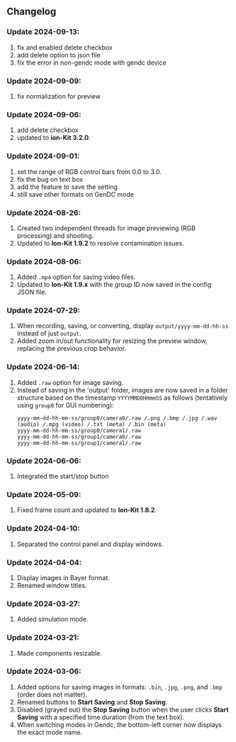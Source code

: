 ## Changelog

### Update 2024-09-13:
1. fix and enabled delete checkbox
2. add delete option to json file
3. fix the error in non-gendc mode with gendc device

### Update 2024-09-09:
1. fix normalization for preview

### Update 2024-09-06:
1. add delete checkbox
2. updated to **ion-Kit 3.2.0**.

### Update 2024-09-01:
1. set the range of RGB control bars from 0.0 to 3.0.
2. fix the bug on text box
3. add the feature to save the setting
4. still save other formats on GenDC mode

### Update 2024-08-26:
1. Created two independent threads for image previewing (RGB processing) and shooting.
2. Updated to **Ion-Kit 1.9.2** to resolve contamination issues.

### Update 2024-08-06:
1. Added `.mp4` option for saving video files.
2. Updated to **Ion-Kit 1.9.x** with the group ID now saved in the config JSON file.

### Update 2024-07-29:
1. When recording, saving, or converting, display `output/yyyy-mm-dd-hh-ss` instead of just `output`.
2. Added zoom in/out functionality for resizing the preview window, replacing the previous crop behavior.

### Update 2024-06-14:
1. Added `.raw` option for image saving.
2. Instead of saving in the 'output' folder, images are now saved in a folder structure based on the timestamp `YYYYMMDDHHmmSS` as follows (tentatively using `group0` for GUI numbering):
    ```
    yyyy-mm-dd-hh-mm-ss/group0/camera0/.raw /.png /.bmp /.jpg /.wav (audio) /.mpg (video) /.txt (meta) /.bin (meta)
    yyyy-mm-dd-hh-mm-ss/group0/camera1/.raw
    yyyy-mm-dd-hh-mm-ss/group1/camera0/.raw
    yyyy-mm-dd-hh-mm-ss/group1/camera1/.raw
    ```
### Update 2024-06-06:
1. Integrated the start/stop button 

### Update 2024-05-09:
1. Fixed frame count and updated to **Ion-Kit 1.8.2**.

### Update 2024-04-10:
1. Separated the control panel and display windows.

### Update 2024-04-04:
1. Display images in Bayer format.
2. Renamed window titles.

### Update 2024-03-27:
1. Added simulation mode.

### Update 2024-03-21:
1. Made components resizable.

### Update 2024-03-06:
1. Added options for saving images in formats: `.bin`, `.jpg`, `.png`, and `.bmp` (order does not matter).
2. Renamed buttons to **Start Saving** and **Stop Saving**.
3. Disabled (grayed out) the **Stop Saving** button when the user clicks **Start Saving** with a specified time duration (from the text box).
4. When switching modes in Gendc, the bottom-left corner now displays the exact mode name.